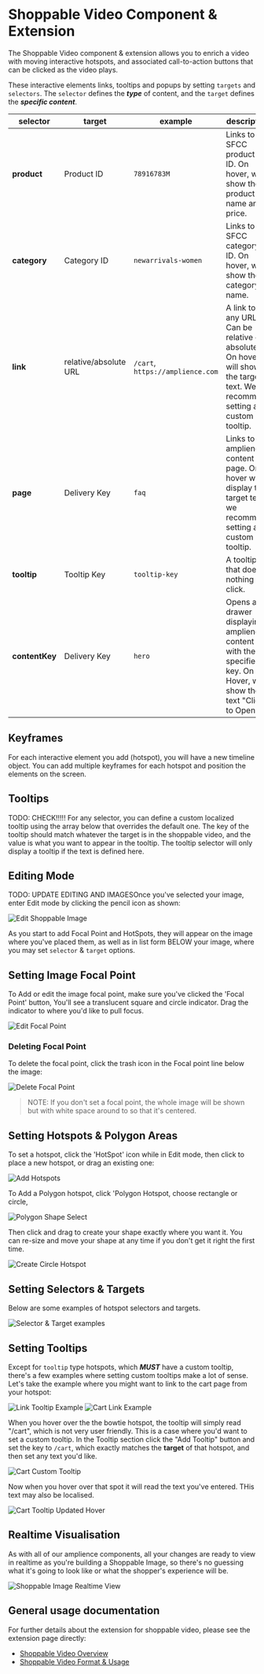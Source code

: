 # Shoppable Video Component & Extension

The Shoppable Video component & extension allows you to enrich a video with moving interactive hotspots, and associated call-to-action buttons that can be clicked as the video plays.

These interactive elements links, tooltips and popups by setting `targets` and `selectors`. The `selector` defines the ***type*** of content, and the `target` defines the ***specific content***.

| selector  | target    | example   | description   | 
| --------  | ------    | -------   | -----------   |
| **product** | Product ID | `78916783M` | Links to an SFCC product by ID. On hover, will show the product name and price.|
| **category** | Category ID | `newarrivals-women` | Links to an SFCC category by ID. On hover, will show the category name. |
| **link** | relative/absolute URL | `/cart`, `https://amplience.com` | A link to any URL. Can be relative or absolute. On hover, will show the target text. We recommend setting a custom tooltip. |
| **page** | Delivery Key | `faq` | Links to an amplience content page. On hover will display the target text, we recommend setting a custom tooltip. |
| **tooltip** | Tooltip Key | `tooltip-key` | A tooltip that does nothing on click. |
| **contentKey** | Delivery Key | `hero` | Opens a drawer displaying amplience content with the specified key. On Hover, will show the text "Click to Open..." |



## Keyframes
For each interactive element you add (hotspot), you will have a new timeline object. You can add multiple keyframes for each hotspot and position the elements on the screen.

## Tooltips
TODO: CHECK!!!!! For any selector, you can define a custom localized tooltip using the array below that overrides the default one. The key of the tooltip should match whatever the target is in the shoppable video, and the value is what you want to appear in the tooltip. The tooltip selector will only display a tooltip if the text is defined here.

## Editing Mode

TODO: UPDATE EDITING AND IMAGESOnce you've selected your image, enter Edit mode by clicking the pencil icon as shown:

![Edit Shoppable Image](./media/shoppyEdit.png)

As you start to add Focal Point and HotSpots, they will appear on the image where you've placed them, as well as in list form BELOW your image, where you may set `selector` & `target` options.

## Setting Image Focal Point

To Add or edit the image focal point, make sure you've clicked the 'Focal Point' button, You'll see a translucent square and circle indicator. Drag the indicator to where you'd like to pull focus.

![Edit Focal Point](./media/shoppyFocal.png)

### Deleting Focal Point

To delete the focal point, click the trash icon in the Focal point line below the image:

![Delete Focal Point](./media/shoppyDelFocal.png)

> NOTE: If you don't set a focal point, the whole image will be shown but with white space around to so that it's centered.

## Setting Hotspots & Polygon Areas

To set a hotspot, click the 'HotSpot' icon while in Edit mode, then click to place a new hotspot, or drag an existing one:

![Add Hotspots](./media/shoppyAddedSpot.png)

To Add a Polygon hotspot, click 'Polygon Hotspot, choose rectangle or circle,

![Polygon Shape Select](./media/shoppyPolyType.png)

Then click and drag to create your shape exactly where you want it. You can re-size and move your shape at any time if you don't get it right the first time.

![Create Circle Hotspot](./media/shopppyCircleSpot.png)

## Setting Selectors & Targets

Below are some examples of hotspot selectors and targets.

![Selector & Target examples](./media/shoppySelTar.png)

## Setting Tooltips

Except for `tooltip` type hotspots, which ***MUST*** have a custom tooltip, there's a few examples where setting custom tooltips make a lot of sense. Let's take the example where you might want to link to the cart page from your hotspot:

![Link Tooltip Example](./media/shoppyLink.png)
![Cart Link Example](./media/shoppyCartLink.png)

When you hover over the the bowtie hotspot, the tooltip will simply read "/cart", which is not very user friendly. This is a case where you'd want to set a custom tooltip. In the Tooltip section click the "Add Tooltip" button and set the key to `/cart`, which exactly matches the **target** of that hotspot, and then set any text you'd like.

![Cart Custom Tooltip](./media/shoppyCartTooltip.png)

Now when you hover over that spot it will read the text you've entered. THis text may also be localised.

![Cart Tooltip Updated Hover](./media/shoppyCartComplete.png)

## Realtime Visualisation

As with all of our amplience components, all your changes are ready to view in realtime as you're building a Shoppable Image, so there's no guessing what it's going to look like or what the shopper's experience will be.

![Shoppable Image Realtime View](./media/shoppyRTV.png)

## General usage documentation
For further details about the extension for shoppable video, please see the extension page directly:
- [Shoppable Video Overview](https://github.com/amplience/dc-extension-shoppable-video/blob/main/README.md)
- [Shoppable Video Format & Usage](https://github.com/amplience/dc-extension-shoppable-video/blob/main/docs/FORMAT-USAGE.md)
